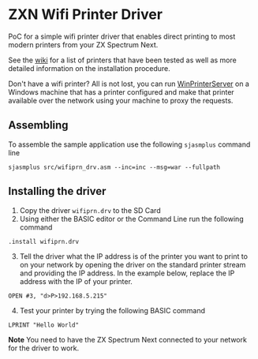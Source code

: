 # ZXN Wifi Printer Driver
PoC for a simple wifi printer driver that enables direct printing to most modern printers from your ZX Spectrum Next.

See the [wiki](https://github.com/taylorza/zxn-wifiprn/wiki) for a list of printers that have been tested as well as more detailed information on the installation procedure. 

Don't have a wifi printer? All is not lost, you can run [WinPrinterServer](https://github.com/taylorza/WinPrintServer/releases) on a Windows machine that has a printer configured and make that printer available over the network using your machine to proxy the requests.

## Assembling

To assemble the sample application use the following `sjasmplus` command line

```
sjasmplus src/wifiprn_drv.asm --inc=inc --msg=war --fullpath
```

## Installing the driver

1. Copy the driver `wifiprn.drv` to the SD Card
2. Using either the BASIC editor or the Command Line run the following command
```
.install wifiprn.drv
```
3. Tell the driver what the IP address is of the printer you want to print to on your network by opening the driver on the standard printer stream and providing the IP address. In the example below, replace the IP address with the IP of your printer.
```
OPEN #3, "d>P>192.168.5.215"
```
4. Test your printer by trying the following BASIC command
```
LPRINT "Hello World"
```

**Note** You need to have the ZX Spectrum Next connected to your network for the driver to work.
